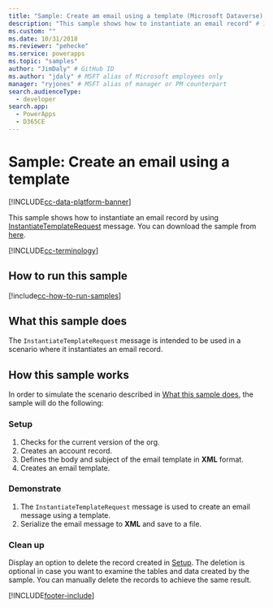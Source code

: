 ```yaml
---
title: "Sample: Create am email using a template (Microsoft Dataverse) | Microsoft Docs" # Intent and product brand in a unique string of 43-59 chars including spaces
description: "This sample shows how to instantiate an email record" # 115-145 characters including spaces. This abstract displays in the search result.
ms.custom: ""
ms.date: 10/31/2018
ms.reviewer: "pehecke"
ms.service: powerapps
ms.topic: "samples"
author: "JimDaly" # GitHub ID
ms.author: "jdaly" # MSFT alias of Microsoft employees only
manager: "ryjones" # MSFT alias of manager or PM counterpart
search.audienceType: 
  - developer
search.app: 
  - PowerApps
  - D365CE
---
```

# Sample: Create an email using a template

[!INCLUDE[cc-data-platform-banner](../../../../includes/cc-data-platform-banner.md)]

This sample shows how to instantiate an email record by using [InstantiateTemplateRequest](/dotnet/api/microsoft.crm.sdk.messages.instantiatetemplaterequest?view=dynamics-general-ce-9) message. You can download the sample from [here](https://github.com/Microsoft/PowerApps-Samples/tree/master/cds/orgsvc/C%23/EmailTemplate). 

[!INCLUDE[cc-terminology](../../includes/cc-terminology.md)]

## How to run this sample

[!include[cc-how-to-run-samples](../../includes/cc-how-to-run-samples.md)]

## What this sample does

The `InstantiateTemplateRequest` message is intended to be used in a scenario where it instantiates an email record.

## How this sample works

In order to simulate the scenario described in [What this sample does](#what-this-sample-does), the sample will do the following:

### Setup

1. Checks for the current version of the org.
1. Creates an account record. 
2. Defines the body and subject of the email template in **XML** format.
3. Creates an email template.

### Demonstrate

1. The `InstantiateTemplateRequest` message is used to create an email message using a template. 
2. Serialize the email message to **XML** and save to a file.


### Clean up

Display an option to delete the record created in [Setup](#setup). The deletion is optional in case you want to examine the tables and data created by the sample. You can manually delete the records to achieve the same result.


[!INCLUDE[footer-include](../../../../includes/footer-banner.md)]